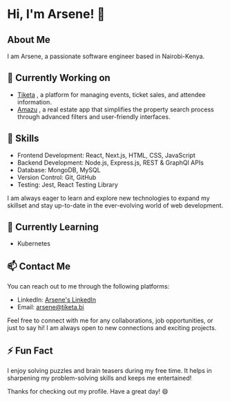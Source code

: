 # Hi, I'm Arsene! 👋

## About Me

I am Arsene, a passionate software engineer based in Nairobi-Kenya. 

## 🔭 Currently Working on

- [Tiketa] , a platform for managing events, ticket sales, and attendee information.
- [Amazu] , a real estate app that simplifies the property search process through advanced filters and user-friendly interfaces.

## 🚀 Skills

- Frontend Development: React, Next.js, HTML, CSS, JavaScript
- Backend Development: Node.js, Express.js, REST & GraphQl APIs
- Database: MongoDB, MySQL
- Version Control: Git, GitHub
- Testing: Jest, React Testing Library

I am always eager to learn and explore new technologies to expand my skillset and stay up-to-date in the ever-evolving world of web development.

## 🌱 Currently Learning

- Kubernetes

## 📫 Contact Me

You can reach out to me through the following platforms:

- LinkedIn: [Arsene's LinkedIn](https://www.linkedin.com/in/arsene-nduwayo-a8b68613b)
- Email: arsene@tiketa.bi

Feel free to connect with me for any collaborations, job opportunities, or just to say hi! I am always open to new connections and exciting projects.

## ⚡ Fun Fact

I enjoy solving puzzles and brain teasers during my free time. It helps in sharpening my problem-solving skills and keeps me entertained!

Thanks for checking out my profile. Have a great day! 😄

[Tiketa]: https://tiketa.bi
[Amazu]: https://amazu.bi

